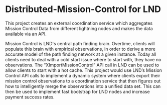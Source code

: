 # Distributed-Mission-Control for LND
This project creates an external coordination service which aggregates Mission Control Data from different lightning nodes and makes the data available via an API.

Mission Control is LND's central path finding brain. Overtime, clients will populate this brain with empirical observations, in order to derive a more accurate model of the path finding network at a given instance. Today all clients need to deal with a cold start issue where to start with, they have no observations. The “XImportMissionControl” API call in LND can be used to allow clients to start with a hot cache.
This project would use LND’s Mission Control API calls to implement a dynamic system where clients export their mission control observations to a coordination service that then figures out how to intelligently merge the observations into a unified data set. This can then be used to implement fast bootstrap for LND nodes and increase payment success rates.
